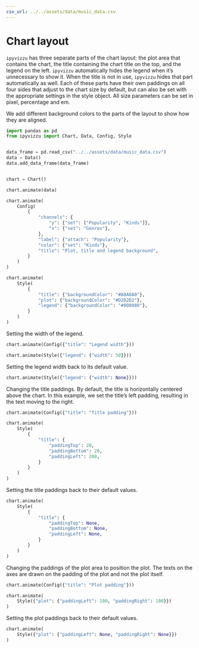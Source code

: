 ```yaml
---
csv_url: ../../assets/data/music_data.csv
---
```


# Chart layout

`ipyvizzu` has three separate parts of the chart layout: the plot area that
contains the chart, the title containing the chart title on the top, and the
legend on the left. `ipyvizzu` automatically hides the legend when it’s
unnecessary to show it. When the title is not in use, `ipyvizzu` hides that part
automatically as well. Each of these parts have their own paddings on all four
sides that adjust to the chart size by default, but can also be set with the
appropriate settings in the style object. All size parameters can be set in
pixel, percentage and em.

We add different background colors to the parts of the layout to show how they
are aligned.

<div id="tutorial_01"></div>

```python
import pandas as pd
from ipyvizzu import Chart, Data, Config, Style


data_frame = pd.read_csv("../../assets/data/music_data.csv")
data = Data()
data.add_data_frame(data_frame)


chart = Chart()

chart.animate(data)

chart.animate(
    Config(
        {
            "channels": {
                "y": {"set": ["Popularity", "Kinds"]},
                "x": {"set": "Genres"},
            },
            "label": {"attach": "Popularity"},
            "color": {"set": "Kinds"},
            "title": "Plot, title and legend background",
        }
    )
)

chart.animate(
    Style(
        {
            "title": {"backgroundColor": "#A0A0A0"},
            "plot": {"backgroundColor": "#D2D2D2"},
            "legend": {"backgroundColor": "#808080"},
        }
    )
)
```

Setting the width of the legend.

<div id="tutorial_02"></div>

```python
chart.animate(Config({"title": "Legend width"}))

chart.animate(Style({"legend": {"width": 50}}))
```

Setting the legend width back to its default value.

<div id="tutorial_03"></div>

```python
chart.animate(Style({"legend": {"width": None}}))
```

Changing the title paddings. By default, the title is horizontally centered
above the chart. In this example, we set the title’s left padding, resulting in
the text moving to the right.

<div id="tutorial_04"></div>

```python
chart.animate(Config({"title": "Title padding"}))

chart.animate(
    Style(
        {
            "title": {
                "paddingTop": 20,
                "paddingBottom": 20,
                "paddingLeft": 200,
            }
        }
    )
)
```

Setting the title paddings back to their default values.

<div id="tutorial_05"></div>

```python
chart.animate(
    Style(
        {
            "title": {
                "paddingTop": None,
                "paddingBottom": None,
                "paddingLeft": None,
            }
        }
    )
)
```

Changing the paddings of the plot area to position the plot. The texts on the
axes are drawn on the padding of the plot and not the plot itself.

<div id="tutorial_06"></div>

```python
chart.animate(Config({"title": "Plot padding"}))

chart.animate(
    Style({"plot": {"paddingLeft": 100, "paddingRight": 100}})
)
```

Setting the plot paddings back to their default values.

<div id="tutorial_07"></div>

```python
chart.animate(
    Style({"plot": {"paddingLeft": None, "paddingRight": None}})
)
```

<script src="../chart_layout.js"></script>
